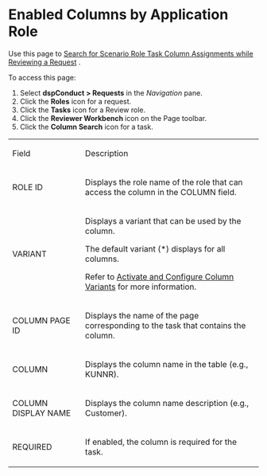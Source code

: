 # Enabled Columns by Application Role

<div class="use">

Use this page to [Search for Scenario Role Task Column Assignments while
Reviewing a
Request](../Use_Cases/Search_for_Scenario_Role_Task_Column_Assignments_while_Reviewing_a_Request.htm)
.

</div>

To access this page:

1.  Select <span style="font-weight: bold;">dspConduct \>
    Requests</span> in the
    <span style="font-style: italic;">Navigation</span> pane.
2.  Click the <span style="font-weight: bold;">Roles</span> icon for a
    request.
3.  Click the <span style="font-weight: bold;">Tasks</span> icon for a
    Review role.
4.  Click the <span style="font-weight: bold;">Reviewer Workbench
    </span>icon on the Page toolbar.
5.  Click the <span style="font-weight: bold;">Column Search</span> icon
    for a task.

<table>
<tbody>
<tr class="odd">
<td><p>Field</p></td>
<td><p>Description</p></td>
</tr>
<tr class="even">
<td><p>ROLE ID</p></td>
<td><p>Displays the role name of the role that can access the column in the COLUMN field.</p></td>
</tr>
<tr class="odd">
<td><p>VARIANT</p></td>
<td><p>Displays a variant that can be used by the column.</p>
<p>The default variant (*) displays for all columns.</p>
<p>Refer to <a href="../Use_Cases/Activate_Configure_Column_Variants.htm">Activate and Configure Column Variants</a> for more information.</p></td>
</tr>
<tr class="even">
<td><p>COLUMN PAGE ID</p></td>
<td><p>Displays the name of the page corresponding to the task that contains the column.</p></td>
</tr>
<tr class="odd">
<td><p>COLUMN</p></td>
<td><p>Displays the column name in the table (e.g., KUNNR).</p></td>
</tr>
<tr class="even">
<td><p>COLUMN DISPLAY NAME</p></td>
<td><p>Displays the column name description (e.g., Customer).</p></td>
</tr>
<tr class="odd">
<td><p>REQUIRED</p></td>
<td><p>If enabled, the column is required for the task.</p></td>
</tr>
</tbody>
</table>
